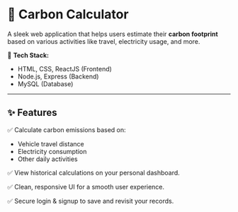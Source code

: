 # 🌱 Carbon Calculator

A sleek web application that helps users estimate their **carbon footprint** based on various activities like travel, electricity usage, and more.

🚀 **Tech Stack:**  
- HTML, CSS, ReactJS (Frontend)
- Node.js, Express (Backend)
- MySQL (Database)

---

## ✨ Features
✅ Calculate carbon emissions based on:
- Vehicle travel distance
- Electricity consumption
- Other daily activities

✅ View historical calculations on your personal dashboard.

✅ Clean, responsive UI for a smooth user experience.

✅ Secure login & signup to save and revisit your records.

